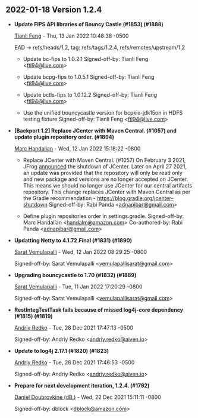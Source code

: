 ## 2022-01-18 Version 1.2.4

* __Update FIPS API libraries of Bouncy Castle (#1853) (#1888)__

    [Tianli Feng](mailto:ftl94@live.com) - Thu, 13 Jan 2022 10:48:38 -0500
    
    EAD -&gt; refs/heads/1.2, tag: refs/tags/1.2.4, refs/remotes/upstream/1.2
    * Update bc-fips to 1.0.2.1
     Signed-off-by: Tianli Feng &lt;ftl94@live.com&gt;
    
    * Update bcpg-fips to 1.0.5.1
     Signed-off-by: Tianli Feng &lt;ftl94@live.com&gt;
    
    * Update bctls-fips to 1.0.12.2
     Signed-off-by: Tianli Feng &lt;ftl94@live.com&gt;
    
    * Use the unified bouncycastle version for bcpkix-jdk15on in HDFS testing
    fixture
     Signed-off-by: Tianli Feng &lt;ftl94@live.com&gt;

* __[Backport 1.2] Replace JCenter with Maven Central. (#1057) and update plugin repository order. (#1894)__

    [Marc Handalian](mailto:handalm@amazon.com) - Wed, 12 Jan 2022 15:18:22 -0800
    
    
    * Replace JCenter with Maven Central. (#1057)
     On February 3 2021, JFrog
    [announced](https://jfrog.com/blog/into-the-sunset-bintray-jcenter-gocenter-and-chartcenter/)
    the shutdown of JCenter. Later on April 27 2021, an update was provided that
    the repository will only be read only and new package and versions are no
    longer accepted on JCenter.  This means we should no longer use JCenter for our
    central artifacts repository.
     This change replaces JCenter with Maven Central as per the Gradle
    recommendation - https://blog.gradle.org/jcenter-shutdown
     Signed-off-by: Rabi Panda &lt;adnapibar@gmail.com&gt;
    
    * Define plugin repositories order in settings.gradle.
     Signed-off-by: Marc Handalian &lt;handalm@amazon.com&gt;
     Co-authored-by: Rabi Panda &lt;adnapibar@gmail.com&gt;

* __Updatting Netty to 4.1.72.Final (#1831) (#1890)__

    [Sarat Vemulapalli](mailto:vemulapallisarat@gmail.com) - Wed, 12 Jan 2022 08:29:25 -0800
    
    
    Signed-off-by: Sarat Vemulapalli &lt;vemulapallisarat@gmail.com&gt;

* __Upgrading bouncycastle to 1.70 (#1832) (#1889)__

    [Sarat Vemulapalli](mailto:vemulapallisarat@gmail.com) - Tue, 11 Jan 2022 17:20:29 -0800
    
    
    Signed-off-by: Sarat Vemulapalli &lt;vemulapallisarat@gmail.com&gt;

* __RestIntegTestTask fails because of missed log4j-core dependency (#1815) (#1819)__

    [Andriy Redko](mailto:andriy.redko@aiven.io) - Tue, 28 Dec 2021 17:47:13 -0500
    
    
    Signed-off-by: Andriy Redko &lt;andriy.redko@aiven.io&gt;

* __Update to log4j 2.17.1 (#1820) (#1823)__

    [Andriy Redko](mailto:andriy.redko@aiven.io) - Tue, 28 Dec 2021 17:46:53 -0500
    
    
    Signed-off-by: Andriy Redko &lt;andriy.redko@aiven.io&gt;

* __Prepare for next development iteration, 1.2.4. (#1792)__

    [Daniel Doubrovkine (dB.)](mailto:dblock@dblock.org) - Wed, 22 Dec 2021 15:11:11 -0800
    
    
    Signed-off-by: dblock &lt;dblock@amazon.com&gt;
